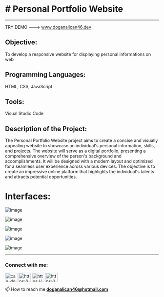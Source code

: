 # # Personal Portfolio Website
___________________________________________________________________________________________________________________

TRY DEMO ---> www.doganalican46.dev

## Objective: 
To develop a responsive website for displaying personal informations on web

## Programming Languages: 
HTML, CSS, JavaScript

## Tools: 
Visual Studio Code

## Description of the Project:
The Personal Portfolio Website project aims to create a concise and visually appealing website to showcase an individual's personal information, skills, and projects. The website will serve as a digital portfolio, presenting a comprehensive overview of the person's background and accomplishments. It will be designed with a modern layout and optimized for a seamless user experience across various devices. The objective is to create an impressive online platform that highlights the individual's talents and attracts potential opportunities.



# Interfaces:
![image](https://github.com/doganalican46/personalPortfolio/assets/76850300/f818d7ea-0828-42ff-ab80-79eb3aa22dc7)

![image](https://github.com/doganalican46/personalPortfolio/assets/76850300/0a4506dc-7377-48e1-93a5-f75fe1bff856)

![image](https://github.com/doganalican46/personalPortfolio/assets/76850300/a67faeb7-e181-4764-91d3-ce361f70299d)

![image](https://github.com/doganalican46/personalPortfolio/assets/76850300/89142526-653c-47a7-a710-f1957a9e1f79)

![image](https://github.com/doganalican46/personalPortfolio/assets/76850300/853a161f-957e-4a7e-95e0-d6f2330b254c)



___________________________________________________________________________________________________________________


<h3 align="left">Connect with me:</h3>
<p align="left">
<a href="https://twitter.com/can_dgn46" target="blank"><img align="center" src="https://raw.githubusercontent.com/rahuldkjain/github-profile-readme-generator/master/src/images/icons/Social/twitter.svg" alt="can_dgn46" height="30" width="40" /></a>
<a href="https://linkedin.com/in/https://www.linkedin.com/in/doganalican46/" target="blank"><img align="center" src="https://raw.githubusercontent.com/rahuldkjain/github-profile-readme-generator/master/src/images/icons/Social/linked-in-alt.svg" alt="https://www.linkedin.com/in/doganalican46/" height="30" width="40" /></a>
<a href="https://fb.com/https://www.facebook.com/doganalican46/" target="blank"><img align="center" src="https://raw.githubusercontent.com/rahuldkjain/github-profile-readme-generator/master/src/images/icons/Social/facebook.svg" alt="https://www.facebook.com/doganalican46/" height="30" width="40" /></a>
<a href="https://instagram.com/https://www.instagram.com/can.dgn.46/" target="blank"><img align="center" src="https://raw.githubusercontent.com/rahuldkjain/github-profile-readme-generator/master/src/images/icons/Social/instagram.svg" alt="https://www.instagram.com/can.dgn.46/" height="30" width="40" /></a>
</p>

📫 How to reach me **doganalican46@hotmail.com**
